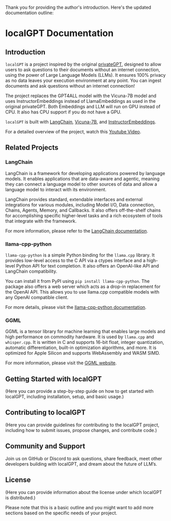 Thank you for providing the author's introduction. Here's the updated documentation outline:

# localGPT Documentation

## Introduction

`localGPT` is a project inspired by the original [privateGPT](https://github.com/imartinez/privateGPT), designed to allow users to ask questions to their documents without an internet connection, using the power of Large Language Models (LLMs). It ensures 100% privacy as no data leaves your execution environment at any point. You can ingest documents and ask questions without an internet connection!

The project replaces the GPT4ALL model with the Vicuna-7B model and uses InstructorEmbeddings instead of LlamaEmbeddings as used in the original privateGPT. Both Embeddings and LLM will run on GPU instead of CPU. It also has CPU support if you do not have a GPU.

`localGPT` is built with [LangChain](https://github.com/hwchase17/langchain), [Vicuna-7B](https://huggingface.co/TheBloke/vicuna-7B-1.1-HF), and [InstructorEmbeddings](https://instructor-embedding.github.io/).

For a detailed overview of the project, watch this [Youtube Video](https://youtu.be/MlyoObdIHyo).

## Related Projects

### LangChain

LangChain is a framework for developing applications powered by language models. It enables applications that are data-aware and agentic, meaning they can connect a language model to other sources of data and allow a language model to interact with its environment.

LangChain provides standard, extendable interfaces and external integrations for various modules, including Model I/O, Data connection, Chains, Agents, Memory, and Callbacks. It also offers off-the-shelf chains for accomplishing specific higher-level tasks and a rich ecosystem of tools that integrate with the framework.

For more information, please refer to the [LangChain documentation](https://python.langchain.com/docs/get_started/introduction.html).

### llama-cpp-python

`llama-cpp-python` is a simple Python binding for the `llama.cpp` library. It provides low-level access to the C API via a ctypes interface and a high-level Python API for text completion. It also offers an OpenAI-like API and LangChain compatibility.

You can install it from PyPI using `pip install llama-cpp-python`. The package also offers a web server which acts as a drop-in replacement for the OpenAI API. This allows you to use llama.cpp compatible models with any OpenAI compatible client.

For more details, please visit the [llama-cpp-python documentation](https://llama-cpp-python.readthedocs.io/en/latest/).

### GGML

GGML is a tensor library for machine learning that enables large models and high performance on commodity hardware. It is used by `llama.cpp` and `whisper.cpp`. It is written in C and supports 16-bit float, integer quantization, automatic differentiation, built-in optimization algorithms, and more. It is optimized for Apple Silicon and supports WebAssembly and WASM SIMD.

For more information, please visit the [GGML website](https://ggml.ai/).

## Getting Started with localGPT

(Here you can provide a step-by-step guide on how to get started with localGPT, including installation, setup, and basic usage.)

## Contributing to localGPT

(Here you can provide guidelines for contributing to the localGPT project, including how to submit issues, propose changes, and contribute code.)

## Community and Support

Join us on GitHub or Discord to ask questions, share feedback, meet other developers building with localGPT, and dream about the future of LLM’s.

## License

(Here you can provide information about the license under which localGPT is distributed.)

Please note that this is a basic outline and you might want to add more sections based on the specific needs of your project.